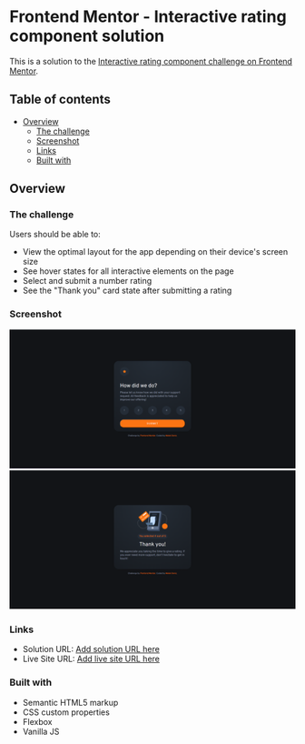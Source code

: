 # Frontend Mentor - Interactive rating component solution

This is a solution to the [Interactive rating component challenge on Frontend Mentor](https://www.frontendmentor.io/challenges/interactive-rating-component-koxpeBUmI).

## Table of contents

- [Overview](#overview)
  - [The challenge](#the-challenge)
  - [Screenshot](#screenshot)
  - [Links](#links)
  - [Built with](#built-with)


## Overview

### The challenge

Users should be able to:

- View the optimal layout for the app depending on their device's screen size
- See hover states for all interactive elements on the page
- Select and submit a number rating
- See the "Thank you" card state after submitting a rating

### Screenshot

![](./images/web-screenshot.png)
![](./images/web-submitted-screenshot.png)

### Links

- Solution URL: [Add solution URL here](https://github.com/Deniz-x/Interactive-rating-component)
- Live Site URL: [Add live site URL here](https://deniz-x.github.io/Interactive-rating-component/)

### Built with

- Semantic HTML5 markup
- CSS custom properties
- Flexbox
- Vanilla JS

